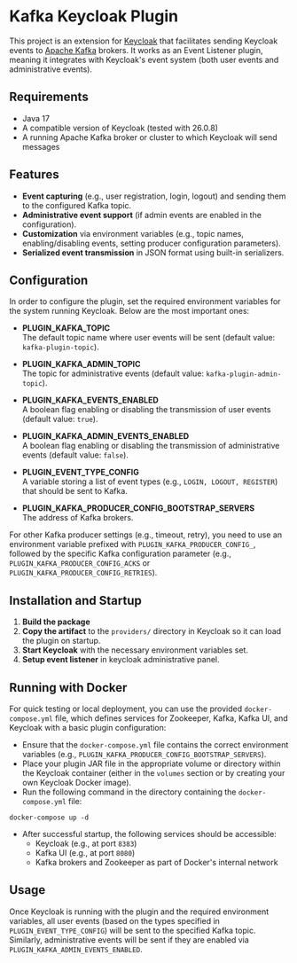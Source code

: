 # Kafka Keycloak Plugin

This project is an extension for [Keycloak](https://www.keycloak.org/) that facilitates sending Keycloak events to [Apache Kafka](https://kafka.apache.org/) brokers. It works as an Event Listener plugin, meaning it integrates with Keycloak's event system (both user events and administrative events).

## Requirements

- Java 17
- A compatible version of Keycloak (tested with 26.0.8)
- A running Apache Kafka broker or cluster to which Keycloak will send messages

## Features

- **Event capturing** (e.g., user registration, login, logout) and sending them to the configured Kafka topic.
- **Administrative event support** (if admin events are enabled in the configuration).
- **Customization** via environment variables (e.g., topic names, enabling/disabling events, setting producer configuration parameters).
- **Serialized event transmission** in JSON format using built-in serializers.

## Configuration

In order to configure the plugin, set the required environment variables for the system running Keycloak. Below are the most important ones:

- **PLUGIN_KAFKA_TOPIC**  
  The default topic name where user events will be sent (default value: `kafka-plugin-topic`).

- **PLUGIN_KAFKA_ADMIN_TOPIC**  
  The topic for administrative events (default value: `kafka-plugin-admin-topic`).

- **PLUGIN_KAFKA_EVENTS_ENABLED**  
  A boolean flag enabling or disabling the transmission of user events (default value: `true`).

- **PLUGIN_KAFKA_ADMIN_EVENTS_ENABLED**  
  A boolean flag enabling or disabling the transmission of administrative events (default value: `false`).

- **PLUGIN_EVENT_TYPE_CONFIG**  
  A variable storing a list of event types (e.g., `LOGIN, LOGOUT, REGISTER`) that should be sent to Kafka.

- **PLUGIN_KAFKA_PRODUCER_CONFIG_BOOTSTRAP_SERVERS**  
  The address of Kafka brokers.

For other Kafka producer settings (e.g., timeout, retry), you need to use an environment variable prefixed with `PLUGIN_KAFKA_PRODUCER_CONFIG_`, followed by the specific Kafka configuration parameter (e.g., `PLUGIN_KAFKA_PRODUCER_CONFIG_ACKS` or `PLUGIN_KAFKA_PRODUCER_CONFIG_RETRIES`).

## Installation and Startup

1. **Build the package**
2. **Copy the artifact** to the `providers/` directory in Keycloak so it can load the plugin on startup.
3. **Start Keycloak** with the necessary environment variables set.
4. **Setup event listener** in keycloak administrative panel.

## Running with Docker

For quick testing or local deployment, you can use the provided `docker-compose.yml` file, which defines services for Zookeeper, Kafka, Kafka UI, and Keycloak with a basic plugin configuration:
- Ensure that the `docker-compose.yml` file contains the correct environment variables (e.g., `PLUGIN_KAFKA_PRODUCER_CONFIG_BOOTSTRAP_SERVERS`).
- Place your plugin JAR file in the appropriate volume or directory within the Keycloak container (either in the `volumes` section or by creating your own Keycloak Docker image).
- Run the following command in the directory containing the `docker-compose.yml` file:
```shell script
docker-compose up -d
```
- After successful startup, the following services should be accessible:
    - Keycloak (e.g., at port `8383`)
    - Kafka UI (e.g., at port `8080`)
    - Kafka brokers and Zookeeper as part of Docker's internal network

## Usage

Once Keycloak is running with the plugin and the required environment variables, all user events (based on the types specified in `PLUGIN_EVENT_TYPE_CONFIG`) will be sent to the specified Kafka topic. Similarly, administrative events will be sent if they are enabled via `PLUGIN_KAFKA_ADMIN_EVENTS_ENABLED`.
